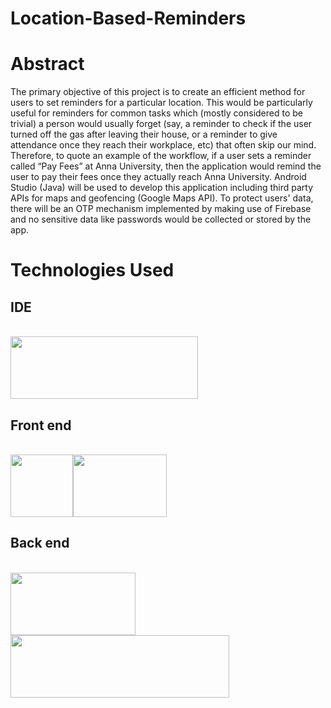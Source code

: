 # Location-Based-Reminders

# Abstract
The primary objective of this project is to create an efficient method for users to set reminders for a particular location. This would be particularly useful for reminders for common tasks which (mostly considered to be trivial) a person would usually forget (say, a reminder to check if the user turned off the gas after leaving their house, or a reminder to give attendance once they reach their workplace, etc) that often skip our mind. Therefore, to quote an example of the workflow, if a user sets a reminder called “Pay Fees” at Anna University, then the application would remind the user to pay their fees once they actually reach Anna University. Android Studio (Java) will be used to develop this application including third party APIs for maps and geofencing (Google Maps API). To protect users' data, there will be an OTP mechanism implemented by making use of Firebase and no sensitive data like passwords would be collected or stored by the app.

# Technologies Used
<h2>IDE </h2><br>
  <img src="https://upload.wikimedia.org/wikipedia/commons/thumb/9/92/Android_Studio_Trademark.svg/1280px-Android_Studio_Trademark.svg.png" style="height:100px; width:300px;">

<h2>Front end </h2><br>
  <img src="https://cdn.iconscout.com/icon/free/png-256/xml-file-2330558-1950399.png" style="height:100px; width:100px;"><img src="https://1000logos.net/wp-content/uploads/2020/09/Java-Logo.png" style="height:100px; width:150px;">
<h2>Back end </h2><br>
  <img src="https://upload.wikimedia.org/wikipedia/commons/thumb/3/38/SQLite370.svg/1024px-SQLite370.svg.png" style="height:100px; width:200px;">    <img src="https://firebase.google.com/downloads/brand-guidelines/PNG/logo-standard.png" style="height:100px; width:350px;">
